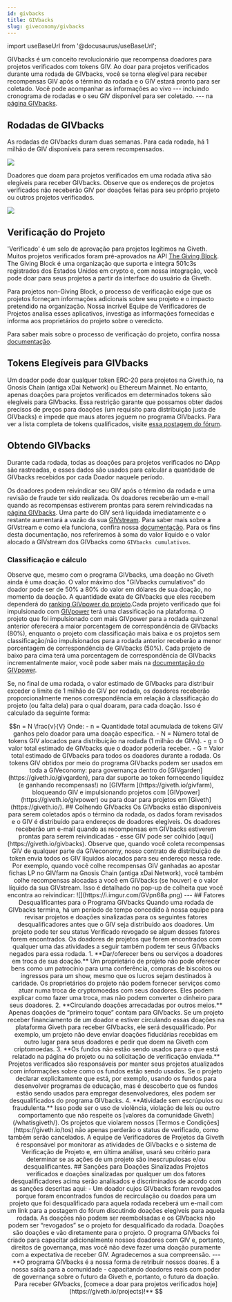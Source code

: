 ```yaml
---
id: givbacks
title: GIVbacks
slug: giveconomy/givbacks
---
```

import useBaseUrl from '@docusaurus/useBaseUrl';

GIVbacks é um conceito revolucionário que recompensa doadores para projetos verificados com tokens GIV. Ao doar para projetos verificados durante uma rodada de GIVbacks, você se torna elegível para receber recompensas GIV após o término da rodada e o GIV estará pronto para ser coletado. Você pode acompanhar as  informações ao vivo --- incluindo cronograma de rodadas e o seu GIV disponível para ser coletado. --- na [página GIVbacks](https://giveth.io/givbacks).

## Rodadas de GIVbacks

As rodadas de GIVbacks duram duas semanas. Para cada rodada, há 1 milhão de GIV disponíveis para serem recompensados.

![](https://i.imgur.com/cBBSzJa.png)

Doadores que doam para projetos verificados em uma rodada ativa são elegíveis para receber GIVbacks. Observe que os endereços de projetos verificados não receberão GIV por doações feitas para seu próprio projeto ou outros projetos verificados.

![](https://i.imgur.com/aklPnKC.png)

## Verificação do Projeto

'Verificado' é um selo de aprovação para projetos legítimos na Giveth. Muitos projetos verificados foram pré-aprovados na API [The Giving Block](https://twitter.com/TheGivingBlock). The Giving Block é uma organização que suporta e integra 501c3s registrados dos Estados Unidos em crypto e, com nossa integração, você pode doar para seus projetos a partir da interface do usuário da Giveth.

Para projetos non-Giving Block, o processo de verificação exige que os projetos forneçam informações adicionais sobre seu projeto e o impacto pretendido na organização. Nossa incrível Equipe de Verificadores de Projetos analisa esses aplicativos, investiga as informações fornecidas e informa aos proprietários do projeto sobre o veredicto.

Para saber mais sobre o processo de verificação do projeto, confira nossa [documentação](./projectVerification.md).

## Tokens Elegíveis para GIVbacks

Um doador pode doar qualquer token ERC-20 para projetos na Giveth.io, na Gnosis Chain (antiga xDai Network) ou Ethereum Mainnet. No entanto, apenas doações para projetos verificados em determinados tokens são elegíveis para GIVbacks. Essa restrição garante que possamos obter dados precisos de preços para doações (um requisito para distribuição justa de GIVbacks) e impede que maus atores joguem no programa GIVbacks. Para ver a lista completa de tokens qualificados, visite [essa postagem do fórum](https://forum.giveth.io/t/givbacks-token-list/253).

## Obtendo GIVbacks

Durante cada rodada, todas as doações para projetos verificados no DApp são rastreadas, e esses dados são usados ​​para calcular a quantidade de GIVbacks recebidos por cada Doador naquele período.

Os doadores podem reivindicar seu GIV após o término da rodada e uma revisão de fraude ter sido realizada. Os doadores receberão um e-mail quando as recompensas estiverem prontas para serem reivindicadas na [página GIVbacks](https://giveth.io/givbacks). Uma parte do GIV será líquidada imediatamente e o restante aumentará a vazão da sua [GIVstream](https://giveth.io/givstream). Para saber mais sobre a GIVstream e como ela funciona, confira nossa [documentação](./givstream.md). Para os fins desta documentação, nos referiremos à soma do valor líquido e o valor alocado a GIVstream dos GIVbacks como `GIVbacks cumulativos`.

### Classificação e cálculo

Observe que, mesmo com o programa GIVbacks, uma doação no Giveth ainda é uma doação. O valor máximo dos "GIVbacks cumulativos" do doador pode ser de 50% a 80% do valor em dólares de sua doação, no momento da doação. A quantidade exata de GIVbacks que eles recebem dependerá do [ranking GIVpower do projeto](./GIVpower.md#project-ranking).Cada projeto verificado que foi impulsionado com [GIVpower](./GIVpower.md) terá uma classificação na plataforma. O projeto que foi impulsionado com mais GIVpower para a rodada quinzenal anterior oferecerá a maior porcentagem de correspondência de GIVbacks (80%), enquanto o projeto com classificação mais baixa e os projetos sem classificação/não impulsionados para a rodada anterior receberão a menor porcentagem de correspondência de GIVbacks (50%). Cada projeto de baixo para cima terá uma porcentagem de correspondência de GIVbacks incrementalmente maior, você pode saber mais na [documentação do GIVpower](./GIVpower.md#project-ranking).

Se, no final de uma rodada, o valor estimado de GIVbacks para distribuir exceder o limite de 1 milhão de GIV por rodada, os doadores receberão proporcionalmente menos correspondência em relação à classificação do projeto (ou falta dela) para o qual doaram, para cada doação. Isso é calculado da seguinte forma:

```math
n = N \frac{v}{V}

Onde:

- n = Quantidade total acumulada de tokens GIV ganhos pelo doador para uma doação específica.
- N = Número total de tokens GIV alocados para distribuição na rodada (1 milhão de GIVs).
- g = O valor total estimado de GIVbacks que o doador poderia receber.
- G = Valor total estimado de GIVbacks para todos os doadores durante a rodada.

Os tokens GIV obtidos por meio do programa GIVbacks podem ser usados em toda a GIVeconomy: para governança dentro do [GIVgarden](https://giveth.io/givgarden), para dar suporte ao token fornecendo liquidez (e ganhando recompensas!) no [GIVfarm ](https://giveth.io/givfarm), bloqueando GIV e impulsionando projetos com [GIVpower](https://giveth.io/givpower) ou para doar para projetos em [Giveth](https://giveth.io/).
## Colhendo GIVbacks

Os GIVbacks estão disponíveis para serem coletados após o término da rodada, os dados foram revisados ​​e o GIV é distribuído para endereços de doadores elegíveis. Os doadores receberão um e-mail quando as recompensas em GIVbacks estiverem prontas para serem reivindicadas - esse GIV pode ser colhido [aqui](https://giveth.io/givbacks). Observe que, quando você coleta recompensas GIV de qualquer parte da GIVeconomy, nosso contrato de distribuição de token envia todos os GIV líquidos alocados para seu endereço nessa rede. Por exemplo, quando você colhe recompensas GIV ganhadas ao apostar fichas LP no GIVfarm na Gnosis Chain (antiga xDai Network), você também colhe recompensas alocadas a você em GIVbacks (se houver) e o valor líquido da sua GIVstream. Isso é detalhado no pop-up de colheita que você encontra ao reivindicar:

![](https://i.imgur.com/GVpn68a.png)


---
## Fatores Desqualificantes para o Programa GIVbacks

Quando uma rodada de GIVbacks termina, há um período de tempo concedido à nossa equipe para revisar projetos e doações sinalizadas para os seguintes fatores desqualificadores antes que o GIV seja distribuído aos doadores. Um projeto pode ter seu status Verificado revogado se algum desses fatores forem encontrados. Os doadores de projetos que forem encontrados com qualquer uma das atividades a seguir também podem ter seus GIVbacks negados para essa rodada.

1. **Dar/oferecer bens ou serviços a doadores em troca de sua doação.**
Um proprietário de projeto não pode oferecer bens como um patrocínio para uma conferência, compras de biscoitos ou ingressos para um show, mesmo que os lucros sejam destinados à caridade. Os proprietários do projeto não podem fornecer serviços como atuar numa troca de cryptomoedas com seus doadores. Eles podem explicar como fazer uma troca, mas não podem converter o dinheiro para seus doadores.
2. **Circulando doações arrecadadas por outros meios.**
Apenas doações de “primeiro toque” contam para GIVbacks. Se um projeto receber financiamento de um doador e estiver circulando essas doações na plataforma Giveth para receber GIVbacks, ele será desqualificado. Por exemplo, um projeto não deve enviar doações fiduciárias recebidas em outro lugar para seus doadores e pedir que doem na Giveth com criptomoedas.
3. **Os fundos não estão sendo usados para o que está relatado na página do projeto ou na solicitação de verificação enviada.**
Projetos verificados são responsáveis por manter seus projetos atualizados com informações sobre como os fundos estão sendo usados. Se o projeto declarar explicitamente que está, por exemplo, usando os fundos para desenvolver programas de educação, mas é descoberto que os fundos estão sendo usados para empregar desenvolvedores, eles podem ser desqualificados do programa GIVbacks.
4. **Atividade sem escrúpulos ou fraudulenta.**
Isso pode ser o uso de violência, violação de leis ou outro comportamento que não respeite os [valores da comunidade Giveth](/whatisgiveth/). Os projetos que violarem nossos [Termos e Condições](https://giveth.io/tos) não apenas perderão o status de verificado, como também serão cancelados.

A equipe de Verificadores de Projetos da Giveth é responsável por monitorar as atividades de GIVbacks e o sistema de Verificação de Projeto e, em última análise, usará seu critério para determinar se as ações de um projeto são inescrupulosas e/ou desqualificantes.

## Sanções para Doações Sinalizadas

Projetos verificados e doações sinalizadas por qualquer um dos fatores desqualificadores acima serão analisados ​​e discriminados de acordo com as sanções descritas aqui:

- Um doador cujos GIVbacks foram revogados porque foram encontrados fundos de recirculação ou doados para um projeto que foi desqualificado para aquela rodada receberá um e-mail com um link para a postagem do fórum discutindo doações elegíveis para aquela rodada. As doações não podem ser reembolsadas e os GIVbacks não podem ser “revogados” se o projeto for desqualificado da rodada.

Doações são doações e vão diretamente para o projeto. O programa GIVbacks foi criado para capacitar adicionalmente nossos doadores com GIV e, portanto, direitos de governança, mas você não deve fazer uma doação puramente com a expectativa de receber GIV. Agradecemos a sua compreensão.

---
**O programa GIVbacks é a nossa forma de retribuir nossos doares. É a nossa saída para a comunidade - capacitando doadores reais com poder de governança sobre o futuro da Giveth e, portanto, o futuro da doação. Para receber GIVbacks, [comece a doar para projetos verificados hoje](https://giveth.io/projects)!**
